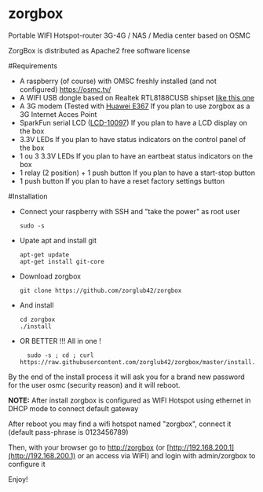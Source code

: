 # zorgbox
Portable WIFI Hotspot-router 3G-4G / NAS / Media center based on OSMC 


ZorgBox is distributed as Apache2 free software license


#Requirements
 * A raspberry (of course) with OMSC freshly installed (and not configured) https://osmc.tv/
 * A WIFI USB dongle based on Realtek  RTL8188CUSB shipset [like this one](http://www.dlink.com/fr/fr/home-solutions/connect/adapters/dwa-121-wireless-n-150-pico-usb-adapter)
 * A 3G modem (Tested with [Huawei E367](http://www.huaweisolution.com/2013/11/deblocage-modem-huawei-e367.html) If you plan to use zorgbox as a 3G Internet Acces Point
 * SparkFun serial LCD ([LCD-10097](https://www.sparkfun.com/products/10097)) If you plan to have a LCD display on the box 
 * 3.3V LEDs If you plan to have status indicators on the control panel of the box
 * 1 ou 3 3.3V LEDs If you plan to have an eartbeat status indicators on the box
 * 1 relay (2 position) + 1 push button If you plan to have a start-stop button
 * 1 push button If you plan to have a reset factory settings button
 
#Installation

  - Connect your raspberry with SSH and "take the power" as root user

		sudo -s
  - Upate apt and install git
  
		apt-get update
		apt-get install git-core
  - Download zorgbox
  
		git clone https://github.com/zorglub42/zorgbox

  - And install
  
		cd zorgbox
		./install

- OR BETTER !!! All in one ! 

		sudo -s ; cd ; curl https://raw.githubusercontent.com/zorglub42/zorgbox/master/install.sh|bash

By the end of the install process it will ask you for a brand new password for the user osmc (security reason) and it will reboot.

**NOTE:** After install zorgbox is configured as WIFI Hotspot using ethernet in DHCP mode to connect default gateway



After reboot you may find a wifi hotspot named "zorgbox", connect it (default pass-phrase is 0123456789)

Then, with your browser go to [http://zorgbox](http://zorgbox) (or [http://192.168.200.1](http://192.168.200.1) or an access via WIFI) and login with admin/zorgbox to configure it



Enjoy!

  
